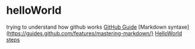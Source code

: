 # helloWorld
trying to understand how github works
[GitHub Guide](https://guides.github.com/)
[Markdown syntaxe](https://guides.github.com/features/mastering-markdown/}
[HelloWorld steps](https://guides.github.com/activities/hello-world/)
